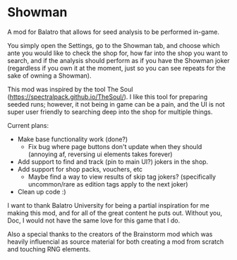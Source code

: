 # Showman
A mod for Balatro that allows for seed analysis to be performed in-game.

You simply open the Settings, go to the Showman tab, and choose which ante you would like to check the shop for, how far into the shop you want to search, and if the analysis should perform as if you have the Showman joker (regardless if you own it at the moment, just so you can see repeats for the sake of owning a Showman).

This mod was inspired by the tool The Soul (https://spectralpack.github.io/TheSoul/). I like this tool for preparing seeded runs; however, it not being in game can be a pain, and the UI is not super user friendly to searching deep into the shop for multiple things.

Current plans:

- Make base functionality work (done?)
  - Fix bug where page buttons don't update when they should (annoying af, reversing ui elements takes forever)
- Add support to find and track (pin to main UI?) jokers in the shop.
- Add support for shop packs, vouchers, etc
  - Maybe find a way to view results of skip tag jokers? (specifically uncommon/rare as edition tags apply to the next joker)
- Clean up code :)


I want to thank Balatro University for being a partial inspiration for me making this mod, and for all of the great content he puts out. Without you, Doc, I would not have the same love for this game that I do. 

Also a special thanks to the creators of the Brainstorm mod which was heavily influencial as source material for both creating a mod from scratch and touching RNG elements.

